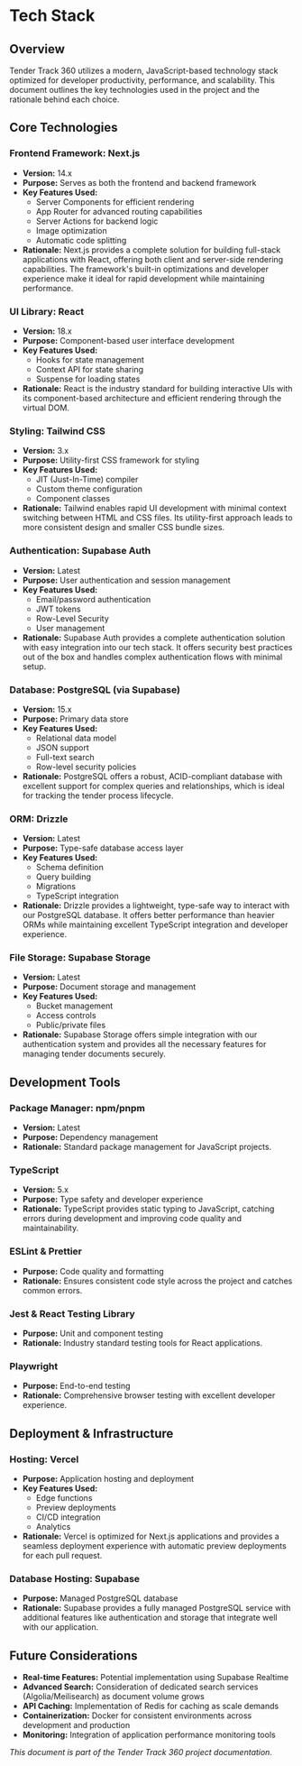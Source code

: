 # Tech Stack

## Overview
Tender Track 360 utilizes a modern, JavaScript-based technology stack optimized for developer productivity, performance, and scalability. This document outlines the key technologies used in the project and the rationale behind each choice.

## Core Technologies

### Frontend Framework: Next.js
- **Version:** 14.x
- **Purpose:** Serves as both the frontend and backend framework
- **Key Features Used:**
  - Server Components for efficient rendering
  - App Router for advanced routing capabilities
  - Server Actions for backend logic
  - Image optimization
  - Automatic code splitting
- **Rationale:** Next.js provides a complete solution for building full-stack applications with React, offering both client and server-side rendering capabilities. The framework's built-in optimizations and developer experience make it ideal for rapid development while maintaining performance.

### UI Library: React
- **Version:** 18.x
- **Purpose:** Component-based user interface development
- **Key Features Used:**
  - Hooks for state management
  - Context API for state sharing
  - Suspense for loading states
- **Rationale:** React is the industry standard for building interactive UIs with its component-based architecture and efficient rendering through the virtual DOM.

### Styling: Tailwind CSS
- **Version:** 3.x
- **Purpose:** Utility-first CSS framework for styling
- **Key Features Used:**
  - JIT (Just-In-Time) compiler
  - Custom theme configuration
  - Component classes
- **Rationale:** Tailwind enables rapid UI development with minimal context switching between HTML and CSS files. Its utility-first approach leads to more consistent design and smaller CSS bundle sizes.

### Authentication: Supabase Auth
- **Version:** Latest
- **Purpose:** User authentication and session management
- **Key Features Used:**
  - Email/password authentication
  - JWT tokens
  - Row-Level Security
  - User management
- **Rationale:** Supabase Auth provides a complete authentication solution with easy integration into our tech stack. It offers security best practices out of the box and handles complex authentication flows with minimal setup.

### Database: PostgreSQL (via Supabase)
- **Version:** 15.x
- **Purpose:** Primary data store
- **Key Features Used:**
  - Relational data model
  - JSON support
  - Full-text search
  - Row-level security policies
- **Rationale:** PostgreSQL offers a robust, ACID-compliant database with excellent support for complex queries and relationships, which is ideal for tracking the tender process lifecycle.

### ORM: Drizzle
- **Version:** Latest
- **Purpose:** Type-safe database access layer
- **Key Features Used:**
  - Schema definition
  - Query building
  - Migrations
  - TypeScript integration
- **Rationale:** Drizzle provides a lightweight, type-safe way to interact with our PostgreSQL database. It offers better performance than heavier ORMs while maintaining excellent TypeScript integration and developer experience.

### File Storage: Supabase Storage
- **Version:** Latest
- **Purpose:** Document storage and management
- **Key Features Used:**
  - Bucket management
  - Access controls
  - Public/private files
- **Rationale:** Supabase Storage offers simple integration with our authentication system and provides all the necessary features for managing tender documents securely.

## Development Tools

### Package Manager: npm/pnpm
- **Version:** Latest
- **Purpose:** Dependency management
- **Rationale:** Standard package management for JavaScript projects.

### TypeScript
- **Version:** 5.x
- **Purpose:** Type safety and developer experience
- **Rationale:** TypeScript provides static typing to JavaScript, catching errors during development and improving code quality and maintainability.

### ESLint & Prettier
- **Purpose:** Code quality and formatting
- **Rationale:** Ensures consistent code style across the project and catches common errors.

### Jest & React Testing Library
- **Purpose:** Unit and component testing
- **Rationale:** Industry standard testing tools for React applications.

### Playwright
- **Purpose:** End-to-end testing
- **Rationale:** Comprehensive browser testing with excellent developer experience.

## Deployment & Infrastructure

### Hosting: Vercel
- **Purpose:** Application hosting and deployment
- **Key Features Used:**
  - Edge functions
  - Preview deployments
  - CI/CD integration
  - Analytics
- **Rationale:** Vercel is optimized for Next.js applications and provides a seamless deployment experience with automatic preview deployments for each pull request.

### Database Hosting: Supabase
- **Purpose:** Managed PostgreSQL database
- **Rationale:** Supabase provides a fully managed PostgreSQL service with additional features like authentication and storage that integrate well with our application.

## Future Considerations

- **Real-time Features:** Potential implementation using Supabase Realtime
- **Advanced Search:** Consideration of dedicated search services (Algolia/Meilisearch) as document volume grows
- **API Caching:** Implementation of Redis for caching as scale demands
- **Containerization:** Docker for consistent environments across development and production
- **Monitoring:** Integration of application performance monitoring tools

*This document is part of the Tender Track 360 project documentation.*